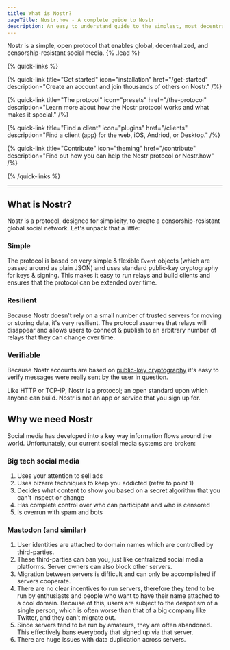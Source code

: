 ```yaml
---
title: What is Nostr?
pageTitle: Nostr.how - A complete guide to Nostr
description: An easy to understand guide to the simplest, most decentralized social media protocol on the internet.
---
```


Nostr is a simple, open protocol that enables global, decentralized, and censorship-resistant social media. {% .lead %}

{% quick-links %}

{% quick-link title="Get started" icon="installation" href="/get-started" description="Create an account and join thousands of others on Nostr." /%}

{% quick-link title="The protocol" icon="presets" href="/the-protocol" description="Learn more about how the Nostr protocol works and what makes it special." /%}

{% quick-link title="Find a client" icon="plugins" href="/clients" description="Find a client (app) for the web, iOS, Andriod, or Desktop." /%}

{% quick-link title="Contribute" icon="theming" href="/contribute" description="Find out how you can help the Nostr protocol or Nostr.how" /%}

{% /quick-links %}

---

## What is Nostr?

Nostr is a protocol, designed for simplicity, to create a censorship-resistant global social network. Let's unpack that a little:

### Simple

The protocol is based on very simple & flexible `Event` objects (which are passed around as plain JSON) and uses standard public-key cryptography for keys & signing. This makes it easy to run relays and build clients and ensures that the protocol can be extended over time.

### Resilient

Because Nostr doesn't rely on a small number of trusted servers for moving or storing data, it's very resilient. The protocol assumes that relays will disappear and allows users to connect & publish to an arbitrary number of relays that they can change over time.

### Verifiable

Because Nostr accounts are based on [public-key cryptography](https://en.wikipedia.org/wiki/Public-key_cryptography) it's easy to verify messages were really sent by the user in question.

Like HTTP or TCP-IP, Nostr is a protocol; an open standard upon which anyone can build. Nostr is not an app or service that you sign up for.

## Why we need Nostr

Social media has developed into a key way information flows around the world. Unfortunately, our current social media systems are broken:

### Big tech social media

1. Uses your attention to sell ads
1. Uses bizarre techniques to keep you addicted (refer to point 1)
1. Decides what content to show you based on a secret algorithm that you can't inspect or change
1. Has complete control over who can participate and who is censored
1. Is overrun with spam and bots

### Mastodon (and similar)

1. User identities are attached to domain names which are controlled by third-parties.
1. These third-parties can ban you, just like centralized social media platforms. Server owners can also block other servers.
1. Migration between servers is difficult and can only be accomplished if servers cooperate.
1. There are no clear incentives to run servers, therefore they tend to be run by enthusiasts and people who want to have their name attached to a cool domain. Because of this, users are subject to the despotism of a single person, which is often worse than that of a big company like Twitter, and they can't migrate out.
1. Since servers tend to be run by amateurs, they are often abandoned. This effectively bans everybody that signed up via that server.
1. There are huge issues with data duplication across servers.
